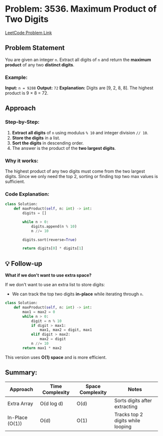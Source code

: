 # Problem: 3536. Maximum Product of Two Digits
[LeetCode Problem Link](https://leetcode.com/problems/maximum-product-of-two-digits/)

## Problem Statement

You are given an integer `n`. Extract all digits of `n` and return the **maximum product** of any two **distinct digits**.

### Example:

**Input:** `n = 9288`
**Output:** `72`
**Explanation:** Digits are \[9, 2, 8, 8]. The highest product is 9 × 8 = 72.


## Approach

### Step-by-Step:

1. **Extract all digits** of `n` using modulus `% 10` and integer division `// 10`.
2. **Store the digits** in a list.
3. **Sort the digits** in descending order.
4. The answer is the product of the **two largest digits**.

### Why it works:

The highest product of any two digits must come from the two largest digits. Since we only need the top 2, sorting or finding top two max values is sufficient.

### Code Explanation:
```python
class Solution:
    def maxProduct(self, n: int) -> int:
        digits = []

        while n > 0:
            digits.append(n % 10)
            n //= 10

        digits.sort(reverse=True)

        return digits[0] * digits[1]
```

## 💡 Follow-up

**What if we don't want to use extra space?**

If we don't want to use an extra list to store digits:

* We can track the top two digits **in-place** while iterating through `n`.

```python
class Solution:
    def maxProduct(self, n: int) -> int:
        max1 = max2 = 0
        while n > 0:
            digit = n % 10
            if digit > max1:
                max1, max2 = digit, max1
            elif digit > max2:
                max2 = digit
            n //= 10
        return max1 * max2
```

This version uses **O(1) space** and is more efficient.

## Summary:

| Approach        | Time Complexity     | Space Complexity | Notes                             |
|----------------|---------------------|------------------|-----------------------------------|
| Extra Array     | O(d log d)          | O(d)             | Sorts digits after extracting     |
| In-Place (O(1)) | O(d)                | O(1)             | Tracks top 2 digits while looping |

